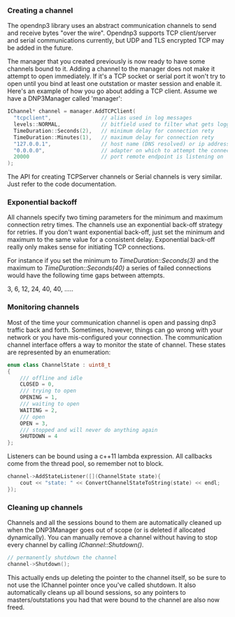 ### Creating a channel

The opendnp3 library uses an abstract communication channels to send and receive bytes "over the wire". Opendnp3 supports TCP client/server
and serial communications currently, but UDP and TLS encrypted TCP may be added in the future.

The manager that you created previously is now ready to have some channels bound to it. Adding a channel to the manager 
does not make it attempt to open immediately. If it's a TCP socket or serial port it won't try to open until you bind at least one outstation 
or master session and enable it. Here's an example of how you go about adding a TCP client. Assume we have a DNP3Manager called 'manager':

```c++
IChannel* channel = manager.AddTCPClient(
  "tcpclient",                // alias used in log messages
  levels::NORMAL,             // bitfield used to filter what gets logged
  TimeDuration::Seconds(2),   // minimum delay for connection rety
  TimeDuration::Minutes(1),   // maximum delay for connection rety
  "127.0.0.1",                // host name (DNS resolved) or ip address of remote endpoint
  "0.0.0.0",				  // adapter on which to attempt the connection (any adapter)
  20000						  // port remote endpoint is listening on
);
```

The API for creating TCPServer channels or Serial channels is very similar. Just refer to the code documentation.

### Exponential backoff

All channels specify two timing parameters for the minimum and maximum connection retry times. The channels use an exponential back-off strategy for retries. If you don't want
exponential back-off, just set the minimum and maximum to the same value for a consistent delay. Exponential back-off really only makes sense for initiating TCP connections.

For instance if you set the minimum to *TimeDuration::Seconds(3)* and the maximum to *TimeDuration::Seconds(40)* a series of failed connections would have the following 
time gaps between attempts.

3, 6, 12, 24, 40, 40, .....

### Monitoring channels

Most of the time your communication channel is open and passing dnp3 traffic back and forth. Sometimes, however, things can go wrong with your network or you have mis-configured your connection. The communication channel interface offers a way to monitor the state of channel. These states are represented by an enumeration:

```c++
enum class ChannelState : uint8_t
{
	/// offline and idle
	CLOSED = 0,
	/// trying to open
	OPENING = 1,
	/// waiting to open
	WAITING = 2,
	/// open
	OPEN = 3,
	/// stopped and will never do anything again
	SHUTDOWN = 4
};
```

Listeners can be bound using a c++11 lambda expression. All callbacks come from the thread pool, so remember not to block.

```c++
channel->AddStateListener([](ChannelState state){
    cout << "state: " << ConvertChannelStateToString(state) << endl;
});
```

### Cleaning up channels

Channels and all the sessions bound to them are automatically cleaned up when the DNP3Manager goes out of scope 
(or is deleted if allocated dynamically). You can manually remove a channel without having to stop every channel by calling
_IChannel::Shutdown()_.

```c++
// permanently shutdown the channel
channel->Shutdown();
```

This actually ends up deleting the pointer to the channel itself, so be sure to not use the IChannel pointer once you've called shutdown.
It also automatically cleans up all bound sessions, so any pointers to masters/outstations you had that were bound to the channel are
also now freed.
